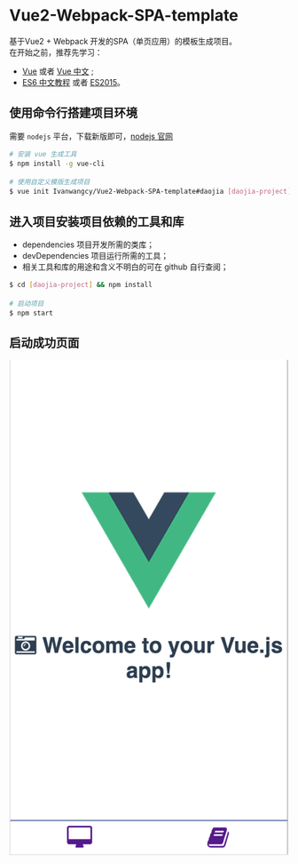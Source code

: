 # Vue2-Webpack-SPA-template
基于Vue2 + Webpack 开发的SPA（单页应用）的模板生成项目。  
在开始之前，推荐先学习：
- [Vue](https://vuejs.org/) 或者 [Vue 中文](https://vuefe.cn/) ;
- [ES6 中文教程](http://es6.ruanyifeng.com/) 或者 [ES2015](http://babeljs.io/docs/learn-es2015/)。


## 使用命令行搭建项目环境
需要 `nodejs` 平台，下载新版即可，[nodejs 官网](https://nodejs.org/en/)  

```sh
# 安装 vue 生成工具
$ npm install -g vue-cli

# 使用自定义模版生成项目
$ vue init Ivanwangcy/Vue2-Webpack-SPA-template#daojia [daojia-project]
```
## 进入项目安装项目依赖的工具和库
- dependencies 项目开发所需的类库；
- devDependencies 项目运行所需的工具；
- 相关工具和库的用途和含义不明白的可在 github 自行查阅；
```sh
$ cd [daojia-project] && npm install

# 启动项目
$ npm start
```
## 启动成功页面
![successful](./assets/successful.png)
